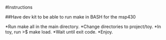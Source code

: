 #Instructions

##Have dev kit to be able to run make in BASH for the msp430

*Run make all in the main directory.
*Change directories to project/toy.
*In toy, run >$ make load.
*Wait until exit code.
*Enjoy.
